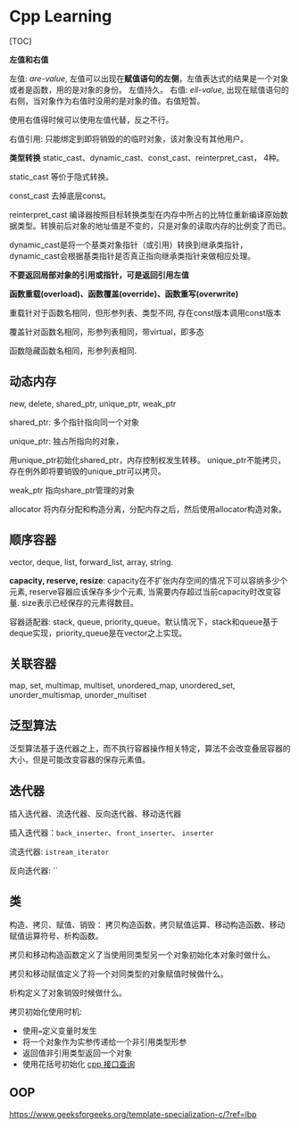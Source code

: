 # Cpp Learning
[TOC]

**左值和右值**

左值: *are-value*, 左值可以出现在**赋值语句的左侧**，左值表达式的结果是一个对象或者是函数，用的是对象的身份。 左值持久。
右值: *ell-value*, 出现在赋值语句的右侧，当对象作为右值时没用的是对象的值。右值短暂。

使用右值得时候可以使用左值代替，反之不行。

右值引用: 只能绑定到即将销毁的的临时对象，该对象没有其他用户。


**类型转换**
static_cast、dynamic_cast、const_cast、reinterpret_cast， 4种。

static_cast 等价于隐式转换。

const_cast 去掉底层const。

reinterpret_cast  编译器按照目标转换类型在内存中所占的比特位重新编译原始数据类型。转换前后对象的地址值是不变的，只是对象的读取内存的比例变了而已。

dynamic_cast是将一个基类对象指针（或引用）转换到继承类指针，dynamic_cast会根据基类指针是否真正指向继承类指针来做相应处理。

**不要返回局部对象的引用或指针，可是返回引用左值**


**函数重载(overload)、函数覆盖(override)、函数重写(overwrite)**

重载针对于函数名相同，但形参列表、类型不同, 存在const版本调用const版本

覆盖针对函数名相同，形参列表相同，带virtual，即多态

函数隐藏函数名相同，形参列表相同.

## 动态内存

new, delete, shared_ptr, unique_ptr, weak_ptr

shared_ptr: 多个指针指向同一个对象

unique_ptr: 独占所指向的对象，

用unique_ptr初始化shared_ptr，内存控制权发生转移。 unique_ptr不能拷贝，存在例外即将要销毁的unique_ptr可以拷贝。

weak_ptr 指向share_ptr管理的对象

allocator 将内存分配和构造分离，分配内存之后，然后使用allocator构造对象。

## 顺序容器

vector, deque, list, forward_list, array, string.

**capacity, reserve, resize**: capacity在不扩张内存空间的情况下可以容纳多少个元素, reserve容器应该保存多少个元素, 当需要内存超过当前capacity时改变容量.
size表示已经保存的元素得数目。

容器适配器: stack, queue, priority_queue。默认情况下，stack和queue基于deque实现，priority_queue是在vector之上实现。

## 关联容器

map, set, multimap, multiset, unordered_map, unordered_set, unorder_multismap, unorder_multiset


## 泛型算法

泛型算法基于迭代器之上，而不执行容器操作相关特定，算法不会改变叠层容器的大小，但是可能改变容器的保存元素值。


## 迭代器

插入迭代器、流迭代器、反向迭代器、移动迭代器

插入迭代器：`back_inserter`、`front_inserter`、 `inserter`

流迭代器: `istream_iterator`

反向迭代器: ``
## 类

构造、拷贝、赋值、销毁： 拷贝构造函数，拷贝赋值运算、移动构造函数、移动赋值运算符号、析构函数。

拷贝和移动构造函数定义了当使用同类型另一个对象初始化本对象时做什么。

拷贝和移动赋值定义了将一个对同类型的对象赋值时候做什么。

析构定义了对象销毁时候做什么。

拷贝初始化使用时机:
- 使用`=`定义变量时发生
- 将一个对象作为实参传递给一个非引用类型形参
- 返回值非引用类型返回一个对象
- 使用花括号初始化
[cpp 接口查询](https://en.cppreference.com/w/cpp/utility/tuple/tie)

## OOP

https://www.geeksforgeeks.org/template-specialization-c/?ref=lbp

